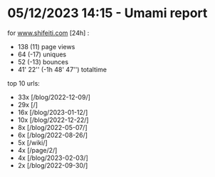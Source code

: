 # 05/12/2023 14:15 - Umami report
for www.shifeiti.com [24h] :

 - 138 (11) page views
 - 64 (-17) uniques
 - 52 (-13) bounces
 - 41' 22'' (-1h 48' 47'') totaltime


top 10 urls:
 - 33x [/blog/2022-12-09/]
 - 29x [/]
 - 16x [/blog/2023-01-12/]
 - 10x [/blog/2022-12-22/]
 - 8x [/blog/2022-05-07/]
 - 6x [/blog/2022-08-26/]
 - 5x [/wiki/]
 - 4x [/page/2/]
 - 4x [/blog/2023-02-03/]
 - 2x [/blog/2022-09-30/]


